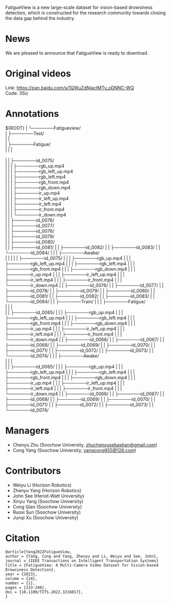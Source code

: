 FatigueView is a new large-scale dataset for vision-based drowsiness detection, which is constructed for the research community towards closing the data gap behind the industry.

# News
We are pleased to announce that FatigueView is ready to download.

# Original videos
Link: https://pan.baidu.com/s/1QWuZdNjactMTv_oDNNC-WQ  <br>
Code: 35ic

# Annotations

${ROOT}
|
└───────Fatigueview/    
        |
        ├───────Test/ <br>
        |       | <br>
        |       ├───────Fatigue/  <br>
        |       |       |          <br>   
        |       |       ├───────id_0075/    <br>
        |       |       |       ├───────rgb_up.mp4 <br>
        |       |       |       ├───────rgb_left_up.mp4 <br>
        |       |       |       ├───────rgb_left.mp4 <br>
        |       |       |       ├───────rgb_front.mp4 <br>
        |       |       |       ├───────rgb_down.mp4 <br>
        |       |       |       ├───────ir_up.mp4 <br>
        |       |       |       ├───────ir_left_up.mp4 <br>
        |       |       |       ├───────ir_left.mp4 <br>
        |       |       |       ├───────ir_front.mp4 <br>
        |       |       |       └───────ir_down.mp4 <br>
        |       |       ├───────id_0076/ <br>
        |       |       ├───────id_0077/ <br>
        |       |       ├───────id_0078/ <br>
        |       |       ├───────id_0079/ <br>
        |       |       ├───────id_0080/ <br>
        |       |       ├───────id_0081/
        |       |       ├───────id_0082/
        |       |       ├───────id_0083/
        |       |       └───────id_0084/
        |       |
        |       ├───────Awake/            
        |       |       | 
        |       |       ├───────id_0075/ 
        |       |       |       ├───────rgb_up.mp4
        |       |       |       ├───────rgb_left_up.mp4
        |       |       |       ├───────rgb_left.mp4
        |       |       |       ├───────rgb_front.mp4
        |       |       |       ├───────rgb_down.mp4
        |       |       |       ├───────ir_up.mp4
        |       |       |       ├───────ir_left_up.mp4
        |       |       |       ├───────ir_left.mp4
        |       |       |       ├───────ir_front.mp4
        |       |       |       └───────ir_down.mp4
        |       |       ├───────id_0076/
        |       |       ├───────id_0077/
        |       |       ├───────id_0078/
        |       |       ├───────id_0079/
        |       |       ├───────id_0080/
        |       |       ├───────id_0081/
        |       |       ├───────id_0082/
        |       |       ├───────id_0083/
        |       |       └───────id_0084/
        |       |
        ├───────Train/
        |       |
        |       ├───────Fatigue/         
        |       |       |    
        |       |       ├───────id_0065/ 
        |       |       |       ├───────rgb_up.mp4
        |       |       |       ├───────rgb_left_up.mp4
        |       |       |       ├───────rgb_left.mp4
        |       |       |       ├───────rgb_front.mp4
        |       |       |       ├───────rgb_down.mp4
        |       |       |       ├───────ir_up.mp4
        |       |       |       ├───────ir_left_up.mp4
        |       |       |       ├───────ir_left.mp4
        |       |       |       ├───────ir_front.mp4
        |       |       |       └───────ir_down.mp4
        |       |       ├───────id_0066/
        |       |       ├───────id_0067/
        |       |       ├───────id_0068/
        |       |       ├───────id_0069/
        |       |       ├───────id_0070/
        |       |       ├───────id_0071/
        |       |       ├───────id_0072/
        |       |       ├───────id_0073/
        |       |       └───────id_0074/
        |       |
        |       ├───────Awake/  
        |       |       |           
        |       |       ├───────id_0065/ 
        |       |       |       ├───────rgb_up.mp4
        |       |       |       ├───────rgb_left_up.mp4
        |       |       |       ├───────rgb_left.mp4
        |       |       |       ├───────rgb_front.mp4
        |       |       |       ├───────rgb_down.mp4
        |       |       |       ├───────ir_up.mp4
        |       |       |       ├───────ir_left_up.mp4
        |       |       |       ├───────ir_left.mp4
        |       |       |       ├───────ir_front.mp4
        |       |       |       └───────ir_down.mp4
        |       |       ├───────id_0066/
        |       |       ├───────id_0067/
        |       |       ├───────id_0068/
        |       |       ├───────id_0069/
        |       |       ├───────id_0070/
        |       |       ├───────id_0071/
        |       |       ├───────id_0072/
        |       |       ├───────id_0073/
        |       |       └───────id_0074/



# Managers
 - Chenyu Zhu (Soochow University, zhuchenyusebastian@gmail.com)
 - Cong Yang (Soochow University, yangcong955@126.com)
 
# Contributors
 - Weiyu Li (Horizon Robotics)
 - Zhenyu Yang (Horizon Robotics)
 - John See (Heriot-Watt University)
 - Xinyu Yang (Soochow University)
 - Cong Qian (Soochow University)
 - Ruoxi Sun (Soochow University)
 - Junqi Xu (Soochow University)
 
# Citation
```
@article{Yang2022FatigueView,
author = {Yang, Cong and Yang, Zhenyu and Li, Weiyu and See, John},
journal = {IEEE Transactions on Intelligent Transportation Systems}
title = {FatigueView: A Multi-Camera Video Dataset for Vision-based Drowsiness Detection},
year = {2023},
volume = {24},
number = {1},
pages = {233-246},
doi = {10.1109/TITS.2022.3216017},
}
```
 
